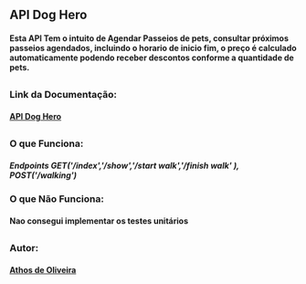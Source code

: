 ## API Dog Hero

#### Esta API Tem o intuito de Agendar Passeios de pets, consultar próximos passeios agendados, incluindo o horario de inicio fim, o preço é calculado automaticamente podendo receber descontos conforme a quantidade de pets.
##
### Link da Documentação:
#### [API  Dog Hero ](https://documenter.getpostman.com/view/15418246/UzXKXKQc)

##
### O que Funciona: 
##### Endpoints GET('/index','/show','/start walk','/finish walk' ), POST('/walking')
### O que Não Funciona:
#### Nao consegui implementar os testes unitários 
##
### Autor:
#### [Athos de Oliveira](https://github.com/future4code/Athos-Oliveira)
